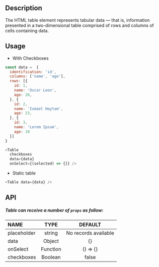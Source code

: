 
## Description

The HTML table element represents tabular data — that is, information presented in a two-dimensional table comprised of rows and columns of cells containing data.

## Usage

* With Checkboxes

```js
const data =  {
  identification: 'id',
  columns: ['name', 'age'], 
  rows: [{
    id: 1,
    name: 'Oscar Leon',
    age: 26,
  }, {
    id: 2,
    name: 'Ismael Haytam',
    age: 23,
  }, {
    id: 3,
    name: 'Lorem Ipsum',
    age: 18
  }]
}

<Table 
  checkboxes 
  data={data} 
  onSelect={(selected) => {}} />
```

* Static table

```js
<Table data={data} />
```

## API

##### Table can receive a number of `props` as follow:


| NAME   | TYPE | DEFAULT | 
| :---  | :---:  | :---: | 
| placeholder | string| No records available | 
| data | Object | {}      | 
| onSelect | Function | () => {}  | 
| checkboxes | Boolean | false | 


